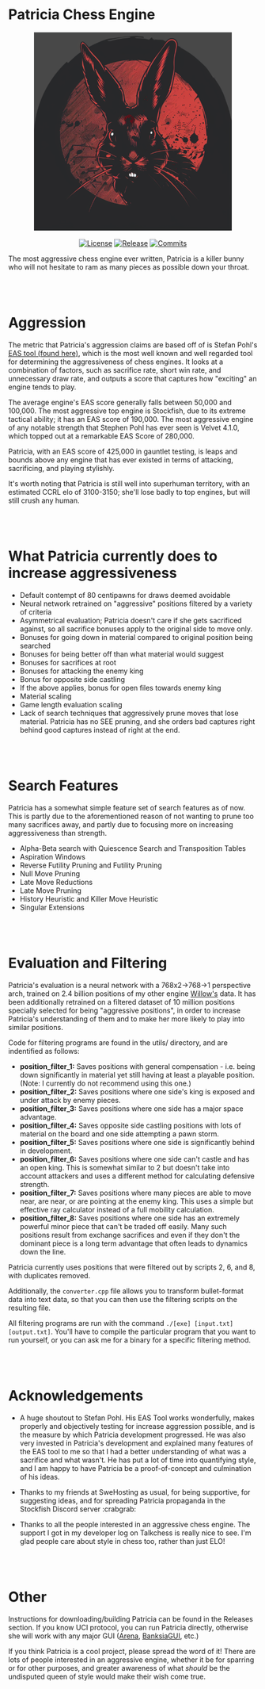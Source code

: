 # Patricia Chess Engine
<div align="center">

  <img src="Patricia_logo.png" width="400" height="400">

  
  [![License][license-badge]][license-link]
  [![Release][release-badge]][release-link]
  [![Commits][commits-badge]][commits-link]
  
</div>

The most aggressive chess engine ever written, Patricia is a killer bunny who will not hesitate to ram as many pieces as possible down your throat.

<br/><br/>

# Aggression
The metric that Patricia's aggression claims are based off of is Stefan Pohl's [EAS tool (found here)](https://www.sp-cc.de/eas-ratinglist.htm), which is the most well known and well regarded tool for determining the aggressiveness of chess engines. It looks at a combination of factors, such as sacrifice rate, short win rate, and unnecessary draw rate, and outputs a score that captures how "exciting" an engine tends to play.

The average engine's EAS score generally falls between 50,000 and 100,000. The most aggressive top engine is Stockfish, due to its extreme tactical ability; it has an EAS score of 190,000. The most aggressive engine of any notable strength that Stephen Pohl has ever seen is Velvet 4.1.0, which topped out at a remarkable EAS Score of 280,000.

Patricia, with an EAS score of 425,000 in gauntlet testing, is leaps and bounds above any engine that has ever existed in terms of attacking, sacrificing, and playing stylishly. 

It's worth noting that Patricia is still well into superhuman territory, with an estimated CCRL elo of 3100-3150; she'll lose badly to top engines, but will still crush any human.

<br/><br/>

# What Patricia currently does to increase aggressiveness
- Default contempt of 80 centipawns for draws deemed avoidable
- Neural network retrained on "aggressive" positions filtered by a variety of criteria
- Asymmetrical evaluation; Patricia doesn't care if she gets sacrificed against, so all sacrifice bonuses apply to the original side to move only.
- Bonuses for going down in material compared to original position being searched
- Bonuses for being better off than what material would suggest
- Bonuses for sacrifices at root
- Bonuses for attacking the enemy king
- Bonus for opposite side castling
- If the above applies, bonus for open files towards enemy king
- Material scaling
- Game length evaluation scaling
- Lack of search techniques that aggressively prune moves that lose material. Patricia has no SEE pruning, and she orders bad captures right behind good captures instead of right at the end.

<br/><br/>

# Search Features
Patricia has a somewhat simple feature set of search features as of now. This is partly due to the aforementioned reason of not wanting to prune too many sacrifices away, and partly due to focusing more on increasing aggressiveness than strength.

- Alpha-Beta search with Quiescence Search and Transposition Tables
- Aspiration Windows
- Reverse Futility Pruning and Futility Pruning
- Null Move Pruning
- Late Move Reductions
- Late Move Pruning
- History Heuristic and Killer Move Heuristic
- Singular Extensions

<br/><br/>

# Evaluation and Filtering
Patricia's evaluation is a neural network with a 768x2->768->1 perspective arch, trained on 2.4 billion positions of my other engine [Willow's](https://github.com/Adam-Kulju/Willow) data. It has been additionally retrained on a filtered dataset of 10 million positions specially selected for being "aggressive positions", in order to increase Patricia's understanding of them and to make her more likely to play into similar positions.

Code for filtering programs are found in the utils/ directory, and are indentified as follows:
- <b>position_filter_1:</b> Saves positions with general compensation - i.e. being down significantly in material yet still having at least a playable position. (Note: I currently do not recommend using this one.)
- <b>position_filter_2:</b> Saves positions where one side's king is exposed and under attack by enemy pieces.
- <b>position_filter_3:</b> Saves positions where one side has a major space advantage.
- <b>position_filter_4:</b> Saves opposite side castling positions with lots of material on the board and one side attempting a pawn storm.
- <b>position_filter_5:</b> Saves positions where one side is significantly behind in development.
- <b>position_filter_6:</b> Saves positions where one side can't castle and has an open king. This is somewhat similar to 2 but doesn't take into account attackers and uses a different method for calculating defensive strength.
- <b>position_filter_7:</b> Saves positions where many pieces are able to move near, are near, or are pointing at the enemy king. This uses a simple but effective ray calculator instead of a full mobility calculation.
- <b>position_filter_8:</b> Saves positions where one side has an extremely powerful minor piece that can't be traded off easily. Many such positions result from exchange sacrifices and even if they don't the dominant piece is a long term advantage that often leads to dynamics down the line.

Patricia currently uses positions that were filtered out by scripts 2, 6, and 8, with duplicates removed.

Additionally, the `converter.cpp` file allows you to transform bullet-format data into text data, so that you can then use the filtering scripts on the resulting file.

All filtering programs are run with the command `./[exe] [input.txt] [output.txt]`. You'll have to compile the particular program that you want to run yourself, or you can ask me for a binary for a specific filtering method.

<br/><br/>

# Acknowledgements

- A huge shoutout to Stefan Pohl. His EAS Tool works wonderfully, makes properly and objectively testing for increase aggression possible, and is the measure by which Patricia development progressed. He was also very invested in Patricia's development and explained many features of the EAS tool to me so that I had a better understanding of what was a sacrifice and what wasn't. He has put a lot of time into quantifying style, and I am happy to have Patricia be a proof-of-concept and culmination of his ideas.

- Thanks to my friends at SweHosting as usual, for being supportive, for suggesting ideas, and for spreading Patricia propaganda in the Stockfish Discord server :crabgrab:

- Thanks to all the people interested in an aggressive chess engine. The support I got in my developer log on Talkchess is really nice to see. I'm glad people care about style in chess too, rather than just ELO!

<br/><br/>

# Other

Instructions for downloading/building Patricia can be found in the Releases section. If you know UCI protocol, you can run Patricia directly, otherwise she will work with any major GUI ([Arena](http://www.playwitharena.de/), [BanksiaGUI](https://banksiagui.com/), etc.)

If you think Patricia is a cool project, please spread the word of it! There are lots of people interested in an aggressive engine, whether it be for sparring or for other purposes, and greater awareness of what *should* be the undisputed queen of style would make their wish come true.

[license-badge]: https://img.shields.io/github/license/Adam-Kulju/Patricia?style=for-the-badge
[release-badge]: https://img.shields.io/github/v/release/Adam-Kulju/Patricia?style=for-the-badge
[commits-badge]: https://img.shields.io/github/commits-since/Adam-Kulju/Patricia/latest?style=for-the-badge

[license-link]: https://github.com/Adam-Kulju/Patricia/blob/main/LICENSE
[release-link]: https://github.com/Adam-Kulju/Patricia/releases/latest
[commits-link]: https://github.com/Adam-Kulju/Patricia/commits/main
